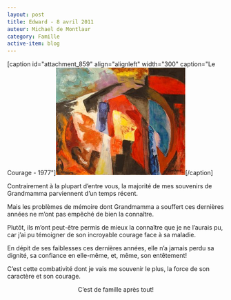 ```yaml
---
layout: post
title: Edward - 8 avril 2011
auteur: Michael de Montlaur
category: Famille
active-item: blog
---
```

[caption id="attachment_859" align="alignleft" width="300" caption="Le Courage - 1977"]<a href="/photos/wordpress/Le-Courage.jpg"><img class="size-medium wp-image-859" title="Le Courage" src="/photos/wordpress/Le-Courage-300x249.jpg" alt="" width="300" height="249" /></a>[/caption]

Contrairement à la plupart d’entre vous, la majorité de mes souvenirs de Grandmamma parviennent d’un temps récent.

Mais les problèmes de mémoire dont Grandmamma a souffert ces dernières années ne m’ont pas empêché de bien la connaître.

Plutôt, ils m’ont peut-être permis de mieux la connaître que je ne l’aurais pu, car j’ai pu témoigner de son incroyable courage face à sa maladie.

En dépit de ses faiblesses ces dernières années, elle n’a jamais perdu sa dignité, sa confiance en elle-même, et, même, son entêtement!

C’est cette combativité dont je vais me souvenir le plus, la force de son caractère et son courage.
<p style="text-align: center;">C’est de famille après tout!</p>
